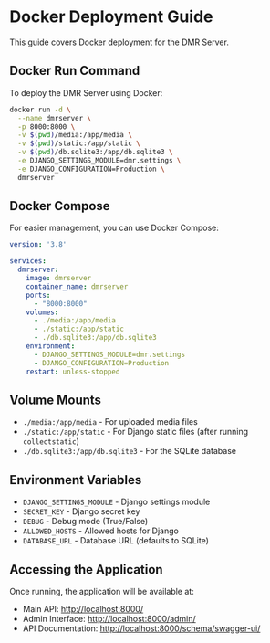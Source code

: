 # Docker Deployment Guide

This guide covers Docker deployment for the DMR Server.

## Docker Run Command

To deploy the DMR Server using Docker:

```bash
docker run -d \
  --name dmrserver \
  -p 8000:8000 \
  -v $(pwd)/media:/app/media \
  -v $(pwd)/static:/app/static \
  -v $(pwd)/db.sqlite3:/app/db.sqlite3 \
  -e DJANGO_SETTINGS_MODULE=dmr.settings \
  -e DJANGO_CONFIGURATION=Production \
  dmrserver
```

## Docker Compose

For easier management, you can use Docker Compose:

```yaml
version: '3.8'

services:
  dmrserver:
    image: dmrserver
    container_name: dmrserver
    ports:
      - "8000:8000"
    volumes:
      - ./media:/app/media
      - ./static:/app/static
      - ./db.sqlite3:/app/db.sqlite3
    environment:
      - DJANGO_SETTINGS_MODULE=dmr.settings
      - DJANGO_CONFIGURATION=Production
    restart: unless-stopped
```

## Volume Mounts

- `./media:/app/media` - For uploaded media files
- `./static:/app/static` - For Django static files (after running `collectstatic`)
- `./db.sqlite3:/app/db.sqlite3` - For the SQLite database

## Environment Variables

- `DJANGO_SETTINGS_MODULE` - Django settings module
- `SECRET_KEY` - Django secret key
- `DEBUG` - Debug mode (True/False)
- `ALLOWED_HOSTS` - Allowed hosts for Django
- `DATABASE_URL` - Database URL (defaults to SQLite)

## Accessing the Application

Once running, the application will be available at:

- Main API: <http://localhost:8000/>
- Admin Interface: <http://localhost:8000/admin/>
- API Documentation: <http://localhost:8000/schema/swagger-ui/>

